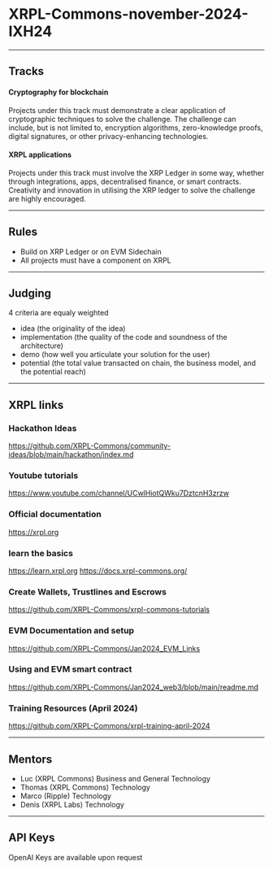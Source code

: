 # XRPL-Commons-november-2024-IXH24

-------
## Tracks

#### Cryptography for blockchain
Projects under this track must demonstrate a clear application of cryptographic techniques to solve the challenge. The challenge can include, but is not limited to, encryption algorithms, zero-knowledge proofs, digital signatures, or other privacy-enhancing technologies.
     
#### XRPL applications
Projects under this track must involve the XRP Ledger in some way, whether through integrations, apps, decentralised finance, or smart contracts. Creativity and innovation in utilising the XRP ledger to solve the challenge are highly encouraged.

-------------
## Rules

- Build on XRP Ledger or on EVM Sidechain
- All projects must have a component on XRPL
-------------
## Judging

4 criteria are equaly weighted
- idea (the originality of the idea)
- implementation (the quality of the code and soundness of the architecture)
- demo (how well you articulate your solution for the user)
- potential (the total value transacted on chain, the business model, and the potential reach)

------------
## XRPL links

### Hackathon Ideas
https://github.com/XRPL-Commons/community-ideas/blob/main/hackathon/index.md

### Youtube tutorials
https://www.youtube.com/channel/UCwlHiotQWku7DztcnH3zrzw

### Official documentation
https://xrpl.org

### learn the basics
https://learn.xrpl.org
https://docs.xrpl-commons.org/

### Create Wallets, Trustlines and Escrows
https://github.com/XRPL-Commons/xrpl-commons-tutorials

### EVM Documentation and setup
https://github.com/XRPL-Commons/Jan2024_EVM_Links

### Using and EVM smart contract
https://github.com/XRPL-Commons/Jan2024_web3/blob/main/readme.md

### Training Resources (April 2024)
https://github.com/XRPL-Commons/xrpl-training-april-2024

-------------
## Mentors

- Luc (XRPL Commons) Business and General Technology
- Thomas (XRPL Commons) Technology
- Marco (Ripple) Technology
- Denis (XRPL Labs) Technology

-------------
## API Keys

OpenAI Keys are available upon request
